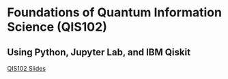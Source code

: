 # Foundations of Quantum Information Science (QIS102)
## Using Python, Jupyter Lab, and IBM Qiskit

[QIS102 Slides](https://brookhavenlab.sharepoint.com/:f:/s/QIS102/EqkQD12yrZ1Msu6Dl0HmF6UBU8fdeaNWejPzWOZbvmo4Zg?e=Gs2gbs)
